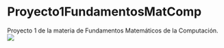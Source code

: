 # Proyecto1FundamentosMatComp
Proyecto 1 de la materia de Fundamentos Matemáticos de la Computación.
<img src="Ejemplo.jpg"/>
